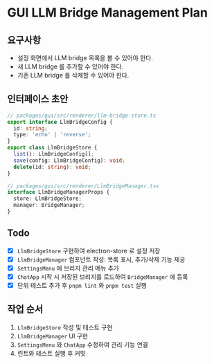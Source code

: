 # GUI LLM Bridge Management Plan

## 요구사항

- 설정 화면에서 LLM bridge 목록을 볼 수 있어야 한다.
- 새 LLM bridge 를 추가할 수 있어야 한다.
- 기존 LLM bridge 를 삭제할 수 있어야 한다.

## 인터페이스 초안

```ts
// packages/gui/src/renderer/llm-bridge-store.ts
export interface LlmBridgeConfig {
  id: string;
  type: 'echo' | 'reverse';
}
export class LlmBridgeStore {
  list(): LlmBridgeConfig[];
  save(config: LlmBridgeConfig): void;
  delete(id: string): void;
}

// packages/gui/src/renderer/LlmBridgeManager.tsx
interface LlmBridgeManagerProps {
  store: LlmBridgeStore;
  manager: BridgeManager;
}
```

## Todo

- [x] `LlmBridgeStore` 구현하여 electron-store 로 설정 저장
- [x] `LlmBridgeManager` 컴포넌트 작성: 목록 표시, 추가/삭제 기능 제공
- [x] `SettingsMenu` 에 브리지 관리 메뉴 추가
- [x] `ChatApp` 시작 시 저장된 브리지를 로드하여 `BridgeManager` 에 등록
- [x] 단위 테스트 추가 후 `pnpm lint` 와 `pnpm test` 실행

## 작업 순서

1. `LlmBridgeStore` 작성 및 테스트 구현
2. `LlmBridgeManager` UI 구현
3. `SettingsMenu` 와 `ChatApp` 수정하여 관리 기능 연결
4. 린트와 테스트 실행 후 커밋
